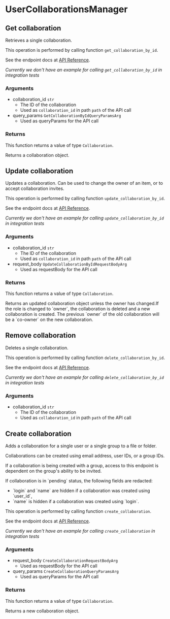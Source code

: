 # UserCollaborationsManager

## Get collaboration

Retrieves a single collaboration.

This operation is performed by calling function `get_collaboration_by_id`.

See the endpoint docs at
[API Reference](https://developer.box.com/reference/get-collaborations-id/).

*Currently we don't have an example for calling `get_collaboration_by_id` in integration tests*

### Arguments

- collaboration_id `str`
  - The ID of the collaboration
  - Used as `collaboration_id` in path `path` of the API call
- query_params `GetCollaborationByIdQueryParamsArg`
  - Used as queryParams for the API call


### Returns

This function returns a value of type `Collaboration`.

Returns a collaboration object.


## Update collaboration

Updates a collaboration.
Can be used to change the owner of an item, or to
accept collaboration invites.

This operation is performed by calling function `update_collaboration_by_id`.

See the endpoint docs at
[API Reference](https://developer.box.com/reference/put-collaborations-id/).

*Currently we don't have an example for calling `update_collaboration_by_id` in integration tests*

### Arguments

- collaboration_id `str`
  - The ID of the collaboration
  - Used as `collaboration_id` in path `path` of the API call
- request_body `UpdateCollaborationByIdRequestBodyArg`
  - Used as requestBody for the API call


### Returns

This function returns a value of type `Collaboration`.

Returns an updated collaboration object unless the owner has changed.If the role is changed to &#x60;owner&#x60;, the collaboration is deleted
and a new collaboration is created. The previous &#x60;owner&#x60; of
the old collaboration will be a &#x60;co-owner&#x60; on the new collaboration.


## Remove collaboration

Deletes a single collaboration.

This operation is performed by calling function `delete_collaboration_by_id`.

See the endpoint docs at
[API Reference](https://developer.box.com/reference/delete-collaborations-id/).

*Currently we don't have an example for calling `delete_collaboration_by_id` in integration tests*

### Arguments

- collaboration_id `str`
  - The ID of the collaboration
  - Used as `collaboration_id` in path `path` of the API call


## Create collaboration

Adds a collaboration for a single user or a single group to a file
or folder.

Collaborations can be created using email address, user IDs, or a
group IDs.

If a collaboration is being created with a group, access to
this endpoint is dependent on the group&#x27;s ability to be invited.

If collaboration is in &#x60;pending&#x60; status, the following fields
are redacted:
- &#x60;login&#x60; and &#x60;name&#x60; are hidden if a collaboration was created
using &#x60;user_id&#x60;,
-  &#x60;name&#x60; is hidden if a collaboration was created using &#x60;login&#x60;.

This operation is performed by calling function `create_collaboration`.

See the endpoint docs at
[API Reference](https://developer.box.com/reference/post-collaborations/).

*Currently we don't have an example for calling `create_collaboration` in integration tests*

### Arguments

- request_body `CreateCollaborationRequestBodyArg`
  - Used as requestBody for the API call
- query_params `CreateCollaborationQueryParamsArg`
  - Used as queryParams for the API call


### Returns

This function returns a value of type `Collaboration`.

Returns a new collaboration object.


